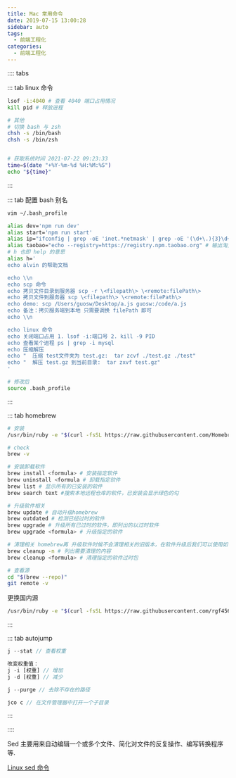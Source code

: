 ```yaml
---
title: Mac 常用命令
date: 2019-07-15 13:00:28
sidebar: auto
tags:
  - 前端工程化
categories:
  - 前端工程化
---
```


<!-- 如何安装 `zsh + oh-my-zsh + autojump` 自行百度 -->

:::: tabs

::: tab linux 命令

```bash
lsof -i:4040 # 查看 4040 端口占用情况
kill pid # 释放进程

# 其他
# 切换 bash 与 zsh
chsh -s /bin/bash
chsh -s /bin/zsh


# 获取系统时间 2021-07-22 09:23:33
time=$(date "+%Y-%m-%d %H:%M:%S")
echo "${time}"
```

:::

::: tab 配置 bash 别名

```bash
vim ~/.bash_profile

alias dev='npm run dev'
alias start='npm run start'
alias ip="ifconfig | grep -oE 'inet.*netmask' | grep -oE '(\d+\.){3}\d+' | sed -n 2p"
alias taobao="echo --registry=https://registry.npm.taobao.org" # 输出淘宝镜像
# h 也即 help 的意思
alias h='
echo alvin 的帮助文档

echo \\n
echo scp 命令
echo 拷贝文件目录到服务器 scp -r \<filepath\> \<remote:filePath\>
echo 拷贝文件到服务器 scp \<filepath\> \<remote:filePath\>
echo demo: scp /Users/guosw/Desktop/a.js guosw:/code/a.js
echo 备注：拷贝服务端到本地 只需要调换 filePath 即可
echo \\n

echo linux 命令
echo 关闭端口占用 1. lsof -i:端口号 2. kill -9 PID
echo 查看某个进程 ps | grep -i mysql
echo 压缩解压
echo "  压缩 test文件夹为 test.gz:  tar zcvf ./test.gz ./test"
echo "  解压 test.gz 到当前目录:  tar zxvf test.gz"
'

# 修改后
source .bash_profile
```

:::

::: tab homebrew

```bash
# 安装
/usr/bin/ruby -e "$(curl -fsSL https://raw.githubusercontent.com/Homebrew/install/master/install)"

# check
brew -v

# 安装卸载软件
brew install <formula> # 安装指定软件
brew uninstall <formula # 卸载指定软件
brew list # 显示所有的已安装的软件
brew search text #搜索本地远程仓库的软件，已安装会显示绿色的勾

# 升级软件相关
brew update # 自动升级homebrew
brew outdated # 检测已经过时的软件
brew upgrade # 升级所有已过时的软件，即列出的以过时软件
brew upgrade <formula> # 升级指定的软件

# 清理相关 homebrew再 升级软件时候不会清理相关的旧版本，在软件升级后我们可以使用如下命令清理
brew cleanup -n # 列出需要清理的内容
brew cleanup <formula> # 清理指定的软件过时包

# 查看源
cd "$(brew --repo)"
git remote -v
```

更换国内源

```bash
/usr/bin/ruby -e "$(curl -fsSL https://raw.githubusercontent.com/rgf456/HomebrewInstall/master/install.rb)"
```

:::

::: tab autojump

```js
j --stat // 查看权重

改变权重值：
j -i [权重] // 增加
j -d [权重] // 减少

j --purge // 去除不存在的路径

jco c // 在文件管理器中打开一个子目录
```

:::

::::

Sed 主要用来自动编辑一个或多个文件、简化对文件的反复操作、编写转换程序等.

[Linux sed 命令](https://www.runoob.com/linux/linux-comm-sed.html)
